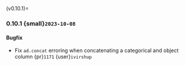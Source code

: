 (v0.10.1)=
### 0.10.1 {small}`2023-10-08`

#### Bugfix

* Fix `ad.concat` erroring when concatenating a categorical and object column {pr}`1171` {user}`ivirshup`
